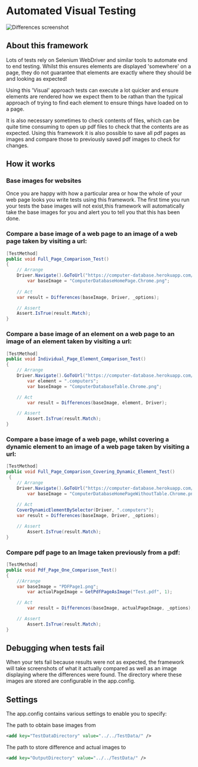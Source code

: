 # Automated Visual Testing

![Differences screenshot](https://github.com/vivrichards600/AutomatedVisualTesting/blob/master/AutomatedVisualTesting/TestData/diff.png "Chrome Differences Screenshot")

## About this framework

Lots of tests rely on Selenium WebDriver and similar tools to automate end to end testing. Whilst this ensures elements are displayed 'somewhere' on a page, they do not guarantee that elements are exactly where they should be and looking as expected! 

Using this 'Visual' approach tests can execute a lot quicker and ensure elements are rendered how we expect them to be rathan than the typical approach of trying to find each element to ensure things have loaded on to a page.

It is also necessary sometimes to check contents of files, which can be quite time consuming to open up pdf files to check that the contents are as expected. Using this framework it is also possible to save all pdf pages as images and compare those to previously saved pdf images to check for changes.

## How it works 

### Base images for websites
Once you are happy with how a particular area or how the whole of your web page looks you write tests using this framework. The first time you run your tests the base images will not exist,this framework will automatically take the base images for you and alert you to tell you that this has been done.

### Compare a base image of a web page to an image of a web page taken by visiting a url:

``` c#
[TestMethod]
public void Full_Page_Comparison_Test()
{
	// Arrange
	Driver.Navigate().GoToUrl("https://computer-database.herokuapp.com/computers");
    	var baseImage = "ComputerDatabaseHomePage.Chrome.png";
    	
	// Act
	var result = Differences(baseImage, Driver, _options);

	// Assert
	Assert.IsTrue(result.Match);
}
```

### Compare a base image of an element on a web page to an image of an element taken by visiting a url:

``` c#
[TestMethod]
public void Individual_Page_Element_Comparison_Test()
{
	// Arrange
	Driver.Navigate().GoToUrl("https://computer-database.herokuapp.com/computers");
    	var element = ".computers";
    	var baseImage = "ComputerDatabaseTable.Chrome.png";

	// Act
    	var result = Differences(baseImage, element, Driver);

	// Assert
    	Assert.IsTrue(result.Match);
}
```

### Compare a base image of a web page, whilst covering a dynamic element to an image of a web page taken by visiting a url:

``` c#
[TestMethod]
public void Full_Page_Comparison_Covering_Dynamic_Element_Test()
 {
	// Arrange
	Driver.Navigate().GoToUrl("https://computer-database.herokuapp.com/computers");
    	var baseImage = "ComputerDatabaseHomePageWithoutTable.Chrome.png";
    	
	// Act
	CoverDynamicElementBySelector(Driver, ".computers");
	var result = Differences(baseImage, Driver, _options);

	// Assert
    	Assert.IsTrue(result.Match);
}
```

### Compare pdf page to an Image taken previously from a pdf:

``` c#
[TestMethod]
public void Pdf_Page_One_Comparison_Test()
{
	//Arrange
  	var baseImage = "PDFPage1.png";
    	var actualPageImage = GetPdfPageAsImage("Test.pdf", 1);

	// Act
    	var result = Differences(baseImage, actualPageImage, _options);

	// Assert
    	Assert.IsTrue(result.Match);
}
```
## Debugging when tests fail

When your tets fail because results were not as expected, the framework will take screenshots of what it actually compared as well as an image displaying where the differences were found. The directory where these images are stored are configurable in the app.config. 

## Settings
The app.config contains various settings to enable you to specify:


The path to obtain base images from
``` xml
<add key="TestDataDirectory" value="../../TestData/" />
```

The path to store difference and actual images to
``` xml
<add key="OutputDirectory" value="../../TestData/" />
```   

